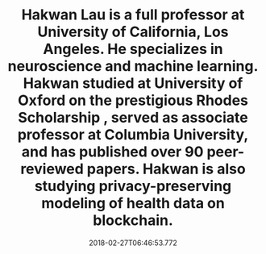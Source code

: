 ---
templateKey: advisor-member
name: Ka-yuet Liu
title: >-
    Hakwan Lau is a full professor at University of California, Los Angeles. He specializes in neuroscience and machine learning. Hakwan studied at University of Oxford on the prestigious Rhodes Scholarship , served as associate professor at Columbia University, and has published over 90 peer-reviewed papers. Hakwan is also studying privacy-preserving modeling of health data on blockchain.
desc:
  - text: >-
      Ka-yuet Liu is a tenured associate professor at the University of California, Los Angeles. She specializes in medical data, network analysis, and other system science methods. She received her Ph.D. in Sociology from the University of Oxford and did her post-doctorate at Columbia University.
  - text: >-
      Ka uses population-wide, sensitive data from governments to study health and builds large empirically-calibrated , agent-based models to predict disease patterns. Her research is funded by major grants from the National Institute of Health. Ka’s paper “Social Influence and the Autism Epidemic” won the prestigious Eliot Freidson Award.
linkedin: 'https://www.linkedin.com/in/kayuet-liu-2b63a5b8/'
avatar: /images/team/ka-yuet.jpg
date: 2018-02-27T06:46:53.772
---